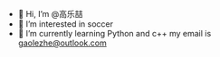 - 👋 Hi, I’m @高乐喆
- 👀 I’m interested in soccer
- 🌱 I’m currently learning Python and c++
my email is gaolezhe@outlook.com
